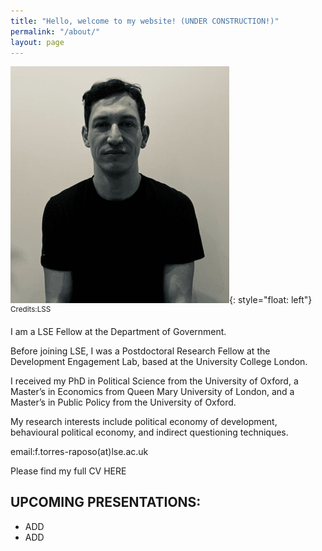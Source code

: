 ```yaml
---
title: "Hello, welcome to my website! (UNDER CONSTRUCTION!)"
permalink: "/about/"
layout: page
---
```


![image](Louisa.png){: style="float: left"} 
<sup>Credits:LSS</sup>

I am a LSE Fellow at the Department of Government.

Before joining LSE, I was a Postdoctoral Research Fellow at the Development Engagement Lab, based at the University College London.

I received my PhD in Political Science from the University of Oxford, a Master’s in Economics from Queen Mary University of London, and a Master’s in Public Policy from the University of Oxford.

My research interests include political economy of development, behavioural political economy, and indirect questioning techniques.

email:f.torres-raposo(at)lse.ac.uk

Please find my full CV HERE

## UPCOMING PRESENTATIONS: 

- ADD
- ADD

